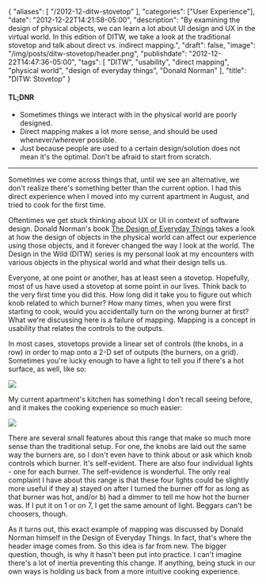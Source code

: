 {
   "aliases": [
      "/2012-12-ditw-stovetop"
   ],
  "categories": ["User Experience"],
  "date": "2012-12-22T14:21:58-05:00",
  "description": "By examining the design of physical objects, we can learn a lot about UI design and UX in the virtual world. In this edition of DITW, we take a look at the traditional stovetop and talk about direct vs. indirect mapping.",
  "draft": false,
  "image": "/img/posts/ditw-stovetop/header.png",
  "publishdate": "2012-12-22T14:47:36-05:00",
  "tags": [
    "DITW",
    "usability",
    "direct mapping",
    "physical world",
    "design of everyday things",
    "Donald Norman"
  ],
  "title": "DITW: Stovetop"
}

<div class="tldnr">
  <h4>TL;DNR</h4>
  <ul>
    <li>Sometimes things we interact with in the physical world are poorly designed.</li>
    <li>Direct mapping makes a lot more sense, and should be used whenever/wherever possible.</li>
    <li>Just because people are used to a certain design/solution does not mean it's the optimal. Don't be afraid to start from scratch.</li>
  </ul>
</div>
<hr/>

Sometimes we come across things that, until we see an alternative, we don't realize there's something better than the current option. I had this direct experience when I moved into my current apartment in August, and tried to cook for the first time.

Oftentimes we get stuck thinking about UX or UI in context of software design. Donald Norman's book <a href="http://www.amazon.com/Design-Everyday-Things-Donald-Norman/dp/0465067107">The Design of Everyday Things</a> takes a look at how the design of objects in the physical world can affect our experience using those objects, and it forever changed the way I look at the world. The Design in the Wild (DITW) series is my personal look at my encounters with various objects in the physical world and what their design tells us.

Everyone, at one point or another, has at least seen a stovetop. Hopefully, most of us have used a stovetop at some point in our lives. Think back to the very first time you did this. How long did it take you to figure out which knob related to which burner? How many times, when you were first starting to cook, would you accidentally turn on the wrong burner at first? What we're discussing here is a failure of mapping. Mapping is a concept in usability that relates the controls to the outputs.

In most cases, stovetops provide a linear set of controls (the knobs, in a row) in order to map onto a 2-D set of outputs (the burners, on a grid). Sometimes you're lucky enough to have a light to tell you if there's a hot surface, as well, like so:

<img src="/img/posts/ditw-stovetop/normal-stove2.jpg">

My current apartment's kitchen has something I don't recall seeing before, and it makes the cooking experience so much easier:

<img src="/img/posts/ditw-stovetop/my-stove1.jpg">

There are several small features about this range that make so much more sense than the traditional setup. For one, the knobs are laid out the same way the burners are, so I don't even have to think about or ask which knob controls which burner. It's self-evident. There are also four individual lights - one for each burner. The self-evidence is wonderful. The only real complaint I have about this range is that these four lights could be slightly more useful if they a) stayed on after I turned the burner off for as long as that burner was hot, and/or b) had a dimmer to tell me how hot the burner was. If I put it on 1 or on 7, I get the same amount of light. Beggars can't be choosers, though.

As it turns out, this exact example of mapping was discussed by Donald Norman himself in the Design of Everyday Things. In fact, that's where the header image comes from. So this idea is far from new. The bigger question, though, is why it hasn't been put into practice. I can't imagine there's a lot of inertia preventing this change. If anything, being stuck in our own ways is holding us back from a more intuitive cooking experience.
